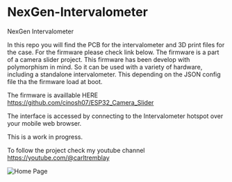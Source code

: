 # NexGen-Intervalometer
NexGen Intervalometer 

In this repo you will find the PCB for the intervalometer and 3D print files for the case. For the firmware please check link below. The firmware is a part of a camera slider project. This firmware has been develop with polymorphism in mind. So it can be used with a variety of hardware, including a standalone intervalometer. This depending on the JSON config file tha the firmware load at boot.

The firmware is availlable HERE https://github.com/cinosh07/ESP32_Camera_Slider


The interface is accessed by connecting to the Intervalometer hotspot over your mobile web browser.


This is a work in progress.

To follow the project check my youtube channel https://youtube.com/@carltremblay

![Home Page](Intervalometer-V1_2023-Mar-11_04-23-04AM-000_CustomizedView15435444726.png)
